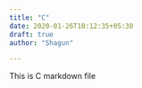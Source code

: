 ```yaml
---
title: "C"
date: 2020-01-26T10:12:35+05:30
draft: true
author: "Shagun"

---
```


This is C markdown file